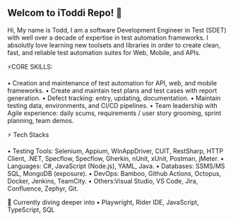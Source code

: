 ## Welcom to iToddi Repo! 👋

Hi, My name is Todd, I am a software Development Engineer in Test (SDET) with well over a decade of expertise in test automation frameworks. I absolutly love learning new toolsets and libraries in order to create clean, fast, and reliable test automation suites for Web, Mobile, and APIs.

⚡CORE SKILLS:

• Creation and maintenance of test automation for API, web, and mobile frameworks.
• Create and maintain test plans and test cases with report generation. 
• Defect tracking: entry, updating, documentation. 
• Maintain testing data, environments, and CI/CD pipelines.
• Team leadership with Agile experience: daily scums, requirements / user story grooming, sprint planning, 
 team demos.

⚡ Tech Stacks

• Testing Tools: Selenium, Appium, WinAppDriver, CUIT, RestSharp, HTTP Client, .NET, Specflow, Specflow, Gherkin, nUnit, xUnit, Postman, jMeter. 
• Languages: C#, JavaScript (Node.js), YAML, Java. 
• Databases: SSMS/MS SQL, MongoDB (exposure). 
• DevOps: Bamboo, Github Actions, Octopus, Docker, Jenkins, TeamCity.
• Others:Visual Studio, VS Code, Jira, Confluence, Zephyr, Git.

🌱 Currently diving deeper into
•  Playwright, Rider IDE, JavaScript, TypeScript, SQL

 
<!--
**iToddi/iToddi** is a ✨ _special_ ✨ repository because its `README.md` (this file) appears on your GitHub profile.

Here are some ideas to get you started:

- 🔭 I’m currently working on ...
- 🌱 I’m currently learning ...
- 👯 I’m looking to collaborate on ...
- 🤔 I’m looking for help with ...
- 💬 Ask me about ...
- 📫 How to reach me: ...
- 😄 Pronouns: ...
- ⚡ Fun fact: ...
-->
